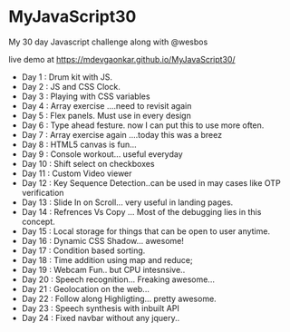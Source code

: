 # MyJavaScript30

My 30 day Javascript challenge along with @wesbos

live demo at 
https://mdevgaonkar.github.io/MyJavaScript30/

- Day 1  : Drum kit with JS.
- Day 2  : JS and CSS Clock. 
- Day 3  : Playing with CSS variables
- Day 4  : Array exercise ....need to revisit again
- Day 5  : Flex panels. Must use in every design
- Day 6  : Type ahead festure. now I can put this to use more often.
- Day 7  : Array exercise again ....today this was a breez
- Day 8  : HTML5 canvas is fun... 
- Day 9  : Console workout... useful everyday
- Day 10 : Shift select on checkboxes
- Day 11 : Custom Video viewer
- Day 12 : Key Sequence Detection..can be used in may cases like OTP verification
- Day 13 : Slide In on Scroll... very useful in landing pages.
- Day 14 : Refrences Vs Copy ... Most of the debugging lies in this concept.
- Day 15 : Local storage for things that can be open to user anytime.
- Day 16 : Dynamic CSS Shadow... awesome!
- Day 17 : Condition based sorting.
- Day 18 : Time addition using map and reduce;
- Day 19 : Webcam Fun.. but CPU intesnsive..
- Day 20 : Speech recognition... Freaking awesome...
- Day 21 : Geolocation on the web...  
- Day 22 : Follow along Highligting... pretty awesome.
- Day 23 : Speech synthesis with inbuilt API
- Day 24 : Fixed navbar without any jquery..